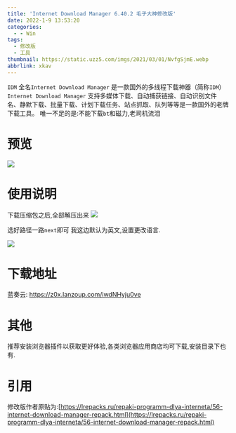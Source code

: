 ```yaml
---
title: 'Internet Download Manager 6.40.2 毛子大神修改版'
date: 2022-1-9 13:53:20
categories:
  - - Win
tags:
  - 修改版
  - 工具
thumbnail: https://static.uzz5.com/imgs/2021/03/01/NvfgSjmE.webp
abbrlink: xkav
--- 
```



`IDM` 全名`Internet Download Manager` 是一款国外的多线程下载神器（简称`IDM`） `Internet Download Manager` 支持多媒体下载、自动捕获链接、自动识别文件名、静默下载、批量下载、计划下载任务、站点抓取、队列等等是一款国外的老牌下载工具。 唯一不足的是:不能下载`bt`和磁力,老司机流泪

# 预览

![](https://static.uzz5.com/imgs/2021/04/18/WRoReUmQ.webp)

# 使用说明

下载压缩包之后,全部解压出来 ![](https://static.uzz5.com/imgs/2021/03/01/D3GfR6jL.webp) 

选好路径一路`next`即可 我这边默认为英文,设置更改语言. 

![](https://static.uzz5.com/imgs/2021/04/26/oHQuXhdJ.webp)

# 下载地址

蓝奏云: https://z0x.lanzoup.com/iwdNHyju0ve

# 其他

推荐安装浏览器插件以获取更好体验,各类浏览器应用商店均可下载,安装目录下也有.

# 引用

修改版作者原贴为:[https://lrepacks.ru/repaki-programm-dlya-interneta/56-internet-download-manager-repack.html](https://lrepacks.ru/repaki-programm-dlya-interneta/56-internet-download-manager-repack.html)

